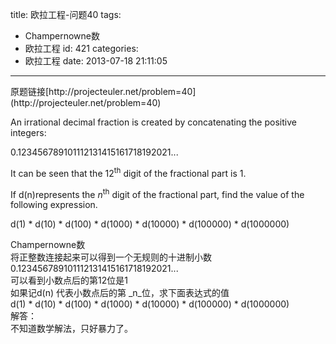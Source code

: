 title: 欧拉工程-问题40
tags:
  - Champernowne数
  - 欧拉工程
id: 421
categories:
  - 欧拉工程
date: 2013-07-18 21:11:05
---

<div>原题链接[http://projecteuler.net/problem=40](http://projecteuler.net/problem=40)</div>
<div>

An irrational decimal fraction is created by concatenating the positive integers:

0.123456789101112131415161718192021...

It can be seen that the 12<sup>th</sup> digit of the fractional part is 1.

If d(n)represents the _n_<sup>th</sup> digit of the fractional part, find the value of the following expression.

d(1) * d(10) * d(100) * d(1000) * d(10000) * d(100000) * d(1000000)
<div></div>
<div>
<div>Champernowne数</div>
<div>将正整数连接起来可以得到一个无规则的十进制小数</div>
<div>0.123456789101112131415161718192021...</div>
<div>可以看到小数点后的第12位是1</div>
<div>如果记d(n) 代表小数点后的第 _n_位，求下面表达式的值</div>
<div>d(1) * d(10) * d(100) * d(1000) * d(10000) * d(100000) * d(1000000)</div>
<div></div>
<div>解答：</div>
<div>不知道数学解法，只好暴力了。</div>
</div>
</div>